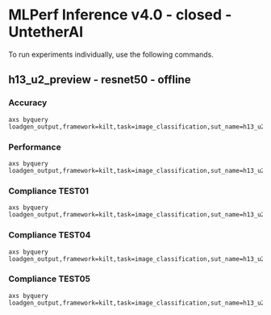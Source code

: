 
# MLPerf Inference v4.0 - closed - UntetherAI

To run experiments individually, use the following commands.

## h13_u2_preview - resnet50 - offline

### Accuracy  

```
axs byquery loadgen_output,framework=kilt,task=image_classification,sut_name=h13_u2_preview,device=uai,loadgen_mode=AccuracyOnly,loadgen_scenario=Offline
```

### Performance 

```
axs byquery loadgen_output,framework=kilt,task=image_classification,sut_name=h13_u2_preview,device=uai,loadgen_mode=PerformanceOnly,loadgen_compliance_test-,loadgen_scenario=Offline,loadgen_target_qps=140000
```

### Compliance TEST01

```
axs byquery loadgen_output,framework=kilt,task=image_classification,sut_name=h13_u2_preview,device=uai,loadgen_mode=PerformanceOnly,loadgen_compliance_test=TEST01,loadgen_scenario=Offline,loadgen_target_qps=140000
```

### Compliance TEST04

```
axs byquery loadgen_output,framework=kilt,task=image_classification,sut_name=h13_u2_preview,device=uai,loadgen_mode=PerformanceOnly,loadgen_compliance_test=TEST04,loadgen_scenario=Offline,loadgen_target_qps=140000
```

### Compliance TEST05

```
axs byquery loadgen_output,framework=kilt,task=image_classification,sut_name=h13_u2_preview,device=uai,loadgen_mode=PerformanceOnly,loadgen_compliance_test=TEST05,loadgen_scenario=Offline,loadgen_target_qps=140000
```

